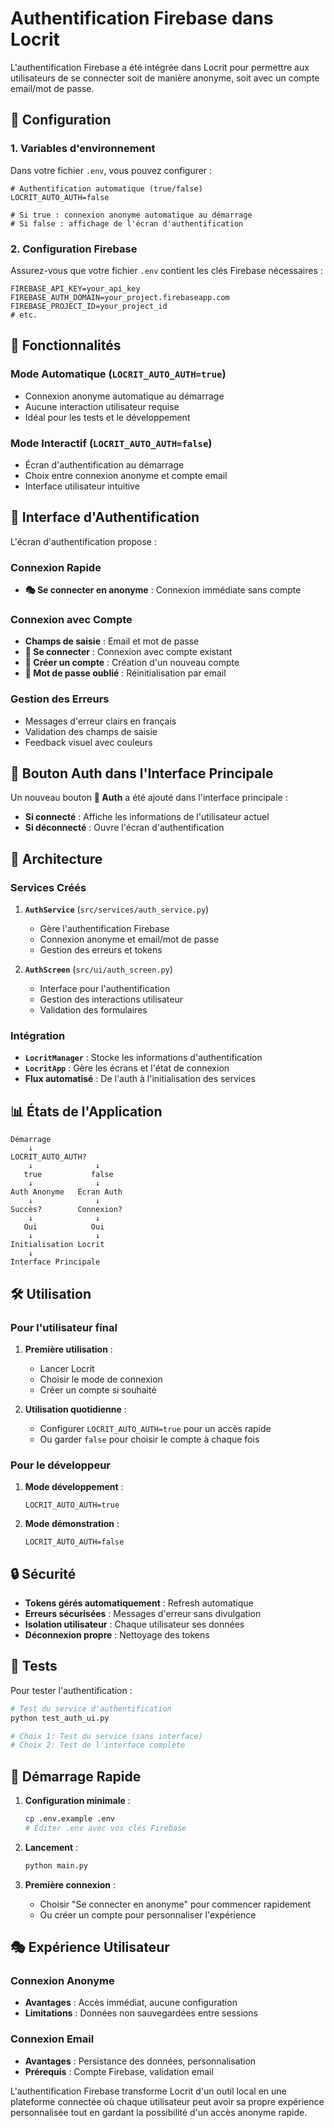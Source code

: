 # Authentification Firebase dans Locrit

L'authentification Firebase a été intégrée dans Locrit pour permettre aux utilisateurs de se connecter soit de manière anonyme, soit avec un compte email/mot de passe.

## 🔧 Configuration

### 1. Variables d'environnement
Dans votre fichier `.env`, vous pouvez configurer :

```env
# Authentification automatique (true/false)
LOCRIT_AUTO_AUTH=false

# Si true : connexion anonyme automatique au démarrage
# Si false : affichage de l'écran d'authentification
```

### 2. Configuration Firebase
Assurez-vous que votre fichier `.env` contient les clés Firebase nécessaires :

```env
FIREBASE_API_KEY=your_api_key
FIREBASE_AUTH_DOMAIN=your_project.firebaseapp.com
FIREBASE_PROJECT_ID=your_project_id
# etc.
```

## 🎯 Fonctionnalités

### Mode Automatique (`LOCRIT_AUTO_AUTH=true`)
- Connexion anonyme automatique au démarrage
- Aucune interaction utilisateur requise
- Idéal pour les tests et le développement

### Mode Interactif (`LOCRIT_AUTO_AUTH=false`)
- Écran d'authentification au démarrage
- Choix entre connexion anonyme et compte email
- Interface utilisateur intuitive

## 🎨 Interface d'Authentification

L'écran d'authentification propose :

### Connexion Rapide
- **🎭 Se connecter en anonyme** : Connexion immédiate sans compte

### Connexion avec Compte
- **Champs de saisie** : Email et mot de passe
- **🔑 Se connecter** : Connexion avec compte existant
- **📝 Créer un compte** : Création d'un nouveau compte
- **🔄 Mot de passe oublié** : Réinitialisation par email

### Gestion des Erreurs
- Messages d'erreur clairs en français
- Validation des champs de saisie
- Feedback visuel avec couleurs

## 🔐 Bouton Auth dans l'Interface Principale

Un nouveau bouton **🔐 Auth** a été ajouté dans l'interface principale :

- **Si connecté** : Affiche les informations de l'utilisateur actuel
- **Si déconnecté** : Ouvre l'écran d'authentification

## 🧩 Architecture

### Services Créés

1. **`AuthService`** (`src/services/auth_service.py`)
   - Gère l'authentification Firebase
   - Connexion anonyme et email/mot de passe
   - Gestion des erreurs et tokens

2. **`AuthScreen`** (`src/ui/auth_screen.py`)
   - Interface pour l'authentification
   - Gestion des interactions utilisateur
   - Validation des formulaires

### Intégration

- **`LocritManager`** : Stocke les informations d'authentification
- **`LocritApp`** : Gère les écrans et l'état de connexion
- **Flux automatisé** : De l'auth à l'initialisation des services

## 📊 États de l'Application

```
Démarrage
    ↓
LOCRIT_AUTO_AUTH?
    ↓              ↓
   true           false
    ↓              ↓
Auth Anonyme   Écran Auth
    ↓              ↓
Succès?        Connexion?
    ↓              ↓
   Oui            Oui
    ↓              ↓
Initialisation Locrit
    ↓
Interface Principale
```

## 🛠️ Utilisation

### Pour l'utilisateur final

1. **Première utilisation** :
   - Lancer Locrit
   - Choisir le mode de connexion
   - Créer un compte si souhaité

2. **Utilisation quotidienne** :
   - Configurer `LOCRIT_AUTO_AUTH=true` pour un accès rapide
   - Ou garder `false` pour choisir le compte à chaque fois

### Pour le développeur

1. **Mode développement** :
   ```env
   LOCRIT_AUTO_AUTH=true
   ```

2. **Mode démonstration** :
   ```env
   LOCRIT_AUTO_AUTH=false
   ```

## 🔒 Sécurité

- **Tokens gérés automatiquement** : Refresh automatique
- **Erreurs sécurisées** : Messages d'erreur sans divulgation
- **Isolation utilisateur** : Chaque utilisateur ses données
- **Déconnexion propre** : Nettoyage des tokens

## 🧪 Tests

Pour tester l'authentification :

```bash
# Test du service d'authentification
python test_auth_ui.py

# Choix 1: Test du service (sans interface)
# Choix 2: Test de l'interface complète
```

## 🚀 Démarrage Rapide

1. **Configuration minimale** :
   ```bash
   cp .env.example .env
   # Éditer .env avec vos clés Firebase
   ```

2. **Lancement** :
   ```bash
   python main.py
   ```

3. **Première connexion** :
   - Choisir "Se connecter en anonyme" pour commencer rapidement
   - Ou créer un compte pour personnaliser l'expérience

## 🎭 Expérience Utilisateur

### Connexion Anonyme
- **Avantages** : Accès immédiat, aucune configuration
- **Limitations** : Données non sauvegardées entre sessions

### Connexion Email
- **Avantages** : Persistance des données, personnalisation
- **Prérequis** : Compte Firebase, validation email

L'authentification Firebase transforme Locrit d'un outil local en une plateforme connectée où chaque utilisateur peut avoir sa propre expérience personnalisée tout en gardant la possibilité d'un accès anonyme rapide.
